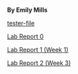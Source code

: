 **By Emily Mills**

[tester-file](https://exmills.github.io/cse15l-lab-reports/tester-file.md)

[Lab Report 0](https://exmills.github.io/cse15l-lab-reports/lab-report-1-week-0.html)

[Lab Report 1 (Week 1)](https://exmills.github.io/cse15l-lab-reports/lab-report-1-week-1.html)

[Lab Report 2 (Week 3)](https://exmills.github.io/cse15l-lab-reports/lab-report-week-3.html)
